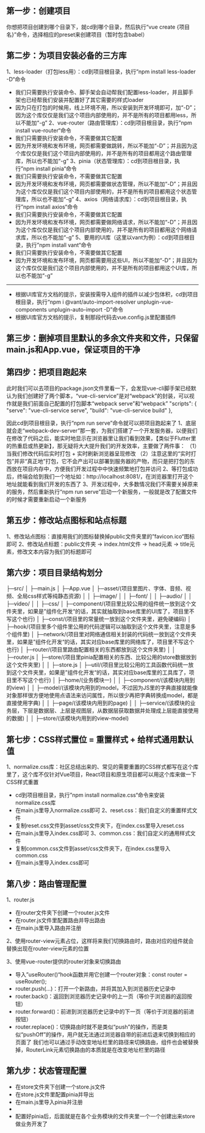 ## 第一步：创建项目
你想把项目创建到哪个目录下，就cd到哪个目录，然后执行“vue create {项目名}”命令，选择相应的preset来创建项目（暂时包含babel）

## 第二步：为项目安装必备的三方库
1、less-loader（打包less用）：cd到项目根目录，执行”npm install less-loader -D“命令
  * 我们只需要执行安装命令、脚手架会自动帮我们配置less-loader，并且脚手架也已经帮我们安装并配置好了其它需要的样式loader
  * 因为只在打包的时候用，线上环境不用，所以安装到开发环境即可，加“-D”；因为这个库仅仅是我们这个项目内部使用的，并不是所有的项目都用less，所以不能加“-g”
2、vue-router（路由管理库）：cd到项目根目录，执行”npm install vue-router“命令
  * 我们只需要执行安装命令，不需要做其它配置
  * 因为开发环境和发布环境，网页都需要做跳转，所以不能加“-D”；并且因为这个库仅仅是我们这个项目内部使用的，并不是所有的项目都用这个路由管理库，所以也不能加“-g”
3、pinia（状态管理库）：cd到项目根目录，执行”npm install pinia“命令
  * 我们只需要执行安装命令，不需要做其它配置
  * 因为开发环境和发布环境，网页都需要做状态管理，所以不能加“-D”；并且因为这个库仅仅是我们这个项目内部使用的，并不是所有的项目都用这个状态管理库，所以也不能加“-g”
4、axios（网络请求库）：cd到项目根目录，执行”npm install axios“命令
  * 我们只需要执行安装命令，不需要做其它配置
  * 因为开发环境和发布环境，网页都需要做网络请求，所以不能加“-D”；并且因为这个库仅仅是我们这个项目内部使用的，并不是所有的项目都用这个网络请求库，所以也不能加“-g”
5、要用的UI库（这里以vant为例）：cd到项目根目录，执行”npm install vant“命令
  * 我们只需要执行安装命令，不需要做其它配置
  * 因为开发环境和发布环境，网页都需要用这些UI，所以不能加“-D”；并且因为这个库仅仅是我们这个项目内部使用的，并不是所有的项目都用这个UI库，所以也不能加“-g”
  -----------
  * 根据UI库官方文档的提示，安装按需导入组件的插件以减少包体积，cd到项目根目录，执行“npm i @vant/auto-import-resolver unplugin-vue-components unplugin-auto-import -D”命令
  * 根据UI库官方文档的提示，复制那段代码去vue.config.js里配置插件

## 第三步：删掉项目里默认的多余文件夹和文件，只保留main.js和App.vue，保证项目的干净

## 第四步：把项目跑起来
此时我们可以去项目的package.json文件里看一下，会发现vue-cli脚手架已经默认为我们创建好了两个脚本，“vue-cli-service”是对“webpack”的封装，可以视作就是我们前面自己配置的打包脚本“webpack serve”和“webpack”
"scripts": {
  "serve": "vue-cli-service serve",
  "build": "vue-cli-service build"
},

因此cd到项目根目录，执行“npm run serve”命令就可以把项目跑起来了
1、底层就会走“webpack-dev-server”那一套，为我们搭建了一个开发服务器，以便我们在修改了代码之后，能实时地显示在浏览器里让我们看到效果，【类似于Flutter里的热重启或热更新】，那无疑将大大提升我们的开发效率，主要做了两件事：
  （1）当我们修改代码后实时打包 + 实时刷新浏览器呈现修改
  （2）注意这里的“实时打包”并非“真正地”打包，它不会产出可以部署到服务器的产物，而只是把打包的东西放在项目内存中，方便我们开发过程中中快速频繁地打包并访问
2、等打包成功后，终端会给到我们一个地址如：http://localhost:8081/，在浏览器里打开这个地址就能看到我们开发的东西了
3、开发过程中，大多数情况我们不需要关掉原来的服务，然后重新执行“npm run serve”启动一个新服务，一般就是改了配置文件的时候才需要重新启动一个新服务

## 第五步：修改站点图标和站点标题
1、修改站点图标：直接用我们的图标替换掉public文件夹里的”favicon.ico“图标即可
2、修改站点标题：public文件夹 -> index.html文件 -> head元素 -> title元素，修改文本内容为我们的标题即可

## 第六步：项目目录结构划分
├─src/
│  ├─main.js
│  ├─App.vue
│  ├─asset/(项目里图片、字体、音频、视频、全局css样式等纯静态资源)
│  │  ├─image/
│  │  ├─font/
│  │  ├─audio/
│  │  ├─video/
│  │  ├─css/
│  ├─component/(项目里比较公用的组件统一放到这个文件夹里，如果是”组件化开发“的话，其实就抽取到base库里的UI库了，项目里不写这个也行)
│  ├─const/(项目里的常量统一放到这个文件夹里，避免硬编码)
│  ├─hook/(项目里多个组件里公用的代码逻辑可以抽取到这个文件夹里，注意是多个组件里)
│  ├─network/(项目里对网络通信相关封装的代码统一放到这个文件夹里，如果是”组件化开发“的话，其实对应base库里的网络库了，项目里不写这个也行)
│  ├─router/(项目里路由配置相关的东西都放到这个文件夹里)
│  │  ├─router.js
│  ├─store/(项目里pinia配置相关的东西、比较公用的store数据放到这个文件夹里)
│  │  ├─store.js
│  ├─util/(项目里比较公用的工具函数代码统一放到这个文件夹里，如果是”组件化开发“的话，其实对应base库里的工具库了，项目里不写这个也行)
│  ├─home/(业务模块一)
│  │  ├─component/(该模块内用到的view)
│  │  ├─model/(该模块内用到的model，不过因为JS里的字典直接就能像对象那样很方便地使用点语法来访问属性，所以很少再把字典转换成model，都是直接使用字典)
│  │  ├─page/(该模块内用到的page)
│  │  ├─service/(该模块的业务层，下层是数据层、上层是视图层，从数据层获取数据并处理成上层能直接使用的数据)
│  │  ├─store/(该模块内用到的view-model)

## 第七步：CSS样式置位 = 重置样式 + 给样式通用默认值
1、normalize.css库：社区总结出来的、常见的需要重置的CSS样式都写在这个库里了，这个库不仅针对Vue项目，React项目和原生项目都可以用这个库来做一下CSS样式重置
  * cd到项目根目录，执行”npm install normalize.css“命令来安装normalize.css库
  * 在main.js里导入normalize.css即可
2、reset.css：我们自定义的重置样式文件
  * 复制reset.css文件到asset/css文件夹下，在index.css里导入reset.css
  * 在main.js里导入index.css即可
3、common.css：我们自定义的通用样式文件
  * 复制common.css文件到asset/css文件夹下，在index.css里导入common.css
  * 在main.js里导入index.css即可

## 第八步：路由管理配置
1、router.js
* 在router文件夹下创建一个router.js文件
* 在router.js文件里配置路由并导出路由
* 在main.js里导入路由并注册

2、使用router-view元素占位，这样将来我们切换路由时，路由对应的组件就会替换出现在router-view元素的位置

3、使用vue-router提供的router对象来切换路由
  * 导入”useRouter()“hook函数并用它创建一个router对象：const router = useRouter();
  * router.push(...)：打开一个新路由，并将其加入到浏览器历史记录中
  * router.back()：返回到浏览器历史记录中的上一页（等价于浏览器的返回按钮）
  * router.forward()：前进到浏览器历史记录中的下一页（等价于浏览器的前进按钮）
  * router.replace()：切换路由时就不是类似“push”的操作，而是类似“pushOff”的操作，用户就无法通过浏览器自带的前进后退来切换到相应的页面了
我们也可以通过手动改变地址栏里的路径来切换路由，组件也会被替换掉，RouterLink元素切换路由的本质就是在改变地址栏里的路径

## 第九步：状态管理配置
* 在store文件夹下创建一个store.js文件
* 在store.js文件里配置pinia并导出
* 在main.js里导入pinia并注册
* 
* 配置好pinia后，后面就是在各个业务模块的文件夹里一个一个创建出来store做业务开发了